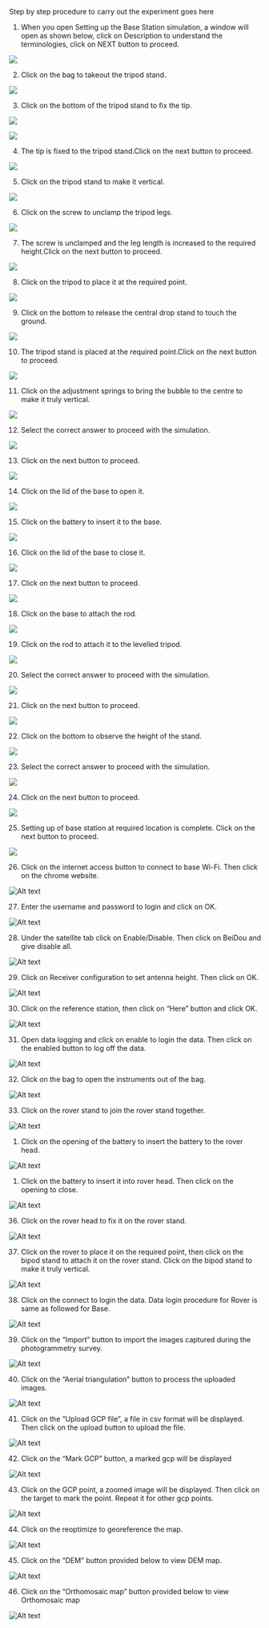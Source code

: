 Step by step procedure to carry out the experiment goes here

1. When you open Setting up the Base Station simulation, a window will open as shown below, click on Description to understand the terminologies, click on NEXT button to proceed.

![](images/st1.png)

2. Click on the bag to takeout the tripod stand.

![](images/st2.png)

3. Click on the bottom of the tripod stand to fix the tip.

![](images/st4.png)

![](images/st5.png)

4. The tip is fixed to the tripod stand.Click on the next button to proceed.

![](images/st6.png)

5. Click on the tripod stand to make it vertical.

![](images/st7.png)

6. Click on the screw to unclamp the tripod legs.

![](images/st8.png)

7. The screw is unclamped and the leg length is increased to the required height.Click on the next button to proceed.

![](images/st14.png)

8. Click on the tripod to place it at the required point.

![](images/st15.png)

9. Click on the bottom to release the central drop stand to touch the ground.

![](images/st17.png)

10. The tripod stand is placed at the required point.Click on the next button to proceed.

![](images/st20.png)

11. Click on the adjustment springs to bring the bubble to the centre to make it truly vertical.

![](images/st21.png)

12. Select the correct answer to proceed with the simulation.

![](images/st25.png)

13. Click on the next button to proceed.

![](images/st26.png)

14. Click on the lid of the base to open it.

![](images/st27.png)

15. Click on the battery to insert it to the base.

![](images/st28.png)

16. Click on the lid of the base to close it.

![](images/st29.png)

17. Click on the next button to proceed.

![](images/st30.png)

18. Click on the base to attach the rod.

![](images/st31.png)

19. Click on the rod to attach it to the levelled tripod.

![](images/st33.png)

20. Select the correct answer to proceed with the simulation.

![](images/st36.png)

21. Click on the next button to proceed.

![](images/st37.png)

22. Click on the bottom to observe the height of the stand.

![](images/st38.png)

23. Select the correct answer to proceed with the simulation.

![](images/st39.png)

24. Click on the next button to proceed.

![](images/st40.png)

25. Setting up of base station at required location is complete. Click on the next button to proceed.

![](images/st41.png)

26. Click on the internet access button to connect to base Wi-Fi. Then click on the chrome website.

![Alt text](images/st42.png)

27. Enter the username and password to login and click on OK.

![Alt text](images/st44.png)

28. Under the satellite tab click on Enable/Disable. Then click on BeiDou and give disable all.

![Alt text](images/st45.png)

29. Click on Receiver configuration to set antenna height. Then click on OK.

![Alt text](images/st46.png)

30. Click on the reference station, then click on “Here” button and click OK.

![Alt text](images/st47.png)

31. Open data logging and click on enable to login the data. Then click on the enabled button to log off the data.

![Alt text](images/st50.png)

32. Click on the bag to open the instruments out of the bag.

![Alt text](images/st48.png)

33. Click on the rover stand to join the rover stand together.

![Alt text](images/st49.png)

1.  Click on the opening of the battery to insert the battery to the rover head.

![Alt text](images/st51.png)

1.  Click on the battery to insert it into rover head. Then click on the opening to close.

![Alt text](images/st52.png)

36. Click on the rover head to fix it on the rover stand.

![Alt text](images/st53.png)

37. Click on the rover to place it on the required point, then click on the bipod stand to attach it on the rover stand. Click on the bipod stand to make it truly vertical.

![Alt text](images/st54.png)

38. Click on the connect to login the data. Data login procedure for Rover is same as followed for Base.

![Alt text](images/st55.png)

39. Click on the “Import” button to import the images captured during the photogrammetry survey.

![Alt text](images/st56.png)

40. Click on the “Aerial triangulation” button to process the uploaded images.

![Alt text](images/st57.png)

41. Click on the “Upload GCP file”, a file in csv format will be displayed. Then click on the upload button to upload the file.

![Alt text](images/st58.png)

42. Click on the “Mark GCP” button, a marked gcp will be displayed

![Alt text](images/st59.png)

43. Click on the GCP point, a zoomed image will be displayed. Then click on the target to mark the point. Repeat it for other gcp points.

![Alt text](images/st60.png)

44. Click on the reoptimize to georeference the map.

![Alt text](images/st61.png)

45. Click on the “DEM” button provided below to view DEM map.

![Alt text](images/st62.png)

46. Click on the “Orthomosaic map” button provided below to view Orthomosaic map

![Alt text](images/st63.png)
